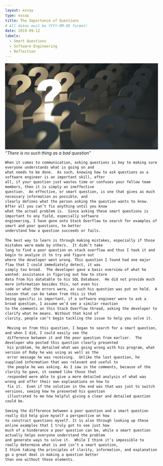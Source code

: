 ```yaml
---
layout: essay
type: essay
title: The Importance of Questions
# All dates must be YYYY-MM-DD format!
date: 2019-09-12
labels:
  - Smart Questions
  - Software Engineering
  - Reflection
---
```


<img class="ui tiny right spaced image" src="../images/question.jpg">*“There is no such thing as a bad question”* 

    When it comes to communication, asking questions is key to making sure everyone understands what is going on and 
    what needs to be done.  As such, knowing how to ask questions as a software engineer is an important skill, after 
    all, if your question just wastes time or confuses your fellow team members, then it is simply an ineffective 
    question.  An effective, or smart question, is one that gives as much necessary information as possible, and 
    clearly defines what the person asking the question wants to know.  After all you can’t fix anything until you know 
    what the actual problem is.  Since asking these smart questions is important to any field, especially software 
    engineering, I have gone onto Stack Overflow to search for examples of smart and poor questions, to better
    understand how a question succeeds or fails.

    The best way to learn is through making mistakes, especially if those mistakes were made by others.  It didn’t take
    long to find a poor question on stack overflow and thus I took it and begin to analyze it to try and figure out 
    where the developer went wrong. This question I found had one major flaw that I could immediately detect, it was 
    simply too broad.  The developer gave a basic overview of what he wanted: assistance in figuring out how to store 
    data from his datatable to his SQL Database.  He did not provide much more information besides this, not even his 
    code or what the errors were, as such his question was put on hold.  A lesson that can be taken from this is that 
    being specific is important, if a software engineer were to ask a broad question, I assume we’d see a similar reaction
    to the comments on this Stack Overflow thread, asking the developer to clarify what he means. Without that kind of 
    clarity, people can’t begin tackling the issue to help you solve it.
    
     Moving on from this question, I began to search for a smart question, and when I did, I could easily see the 
     difference between it and the poor question from earlier.  The developer who posted this question clearly presented 
     his problem, he detailed what was going wrong with his program, what version of Ruby he was using as well as the 
     error message he was receiving.  Unlike the last question, he supplied information that was relevant and useful to 
     the people he was asking. As I saw in the comments, because of the clarity he gave, it seemed like those that 
     responded were able to give a more detailed analysis of what was wrong and offer their own explanations on how to 
     fix it.  Even if the solution in the end was that was just to switch versions, seeing how he presented his question 
     illustrated to me how helpful giving a clear and detailed question could be.

    Seeing the difference between a poor question and a smart question really did help give myself a perspective on how 
    to construct questions myself. It is also through looking up these online examples that I truly got to see just how 
    much of a hinderance a poor question can be, while a smart question actually helps everyone understand the problem 
    and generate ways to solve it.  While I think it’s impossible to really determine what is and isn’t a smart question, 
    I think taking the principles of clarity, information, and explanation go a great deal in making a question better 
    than one without those elements.
